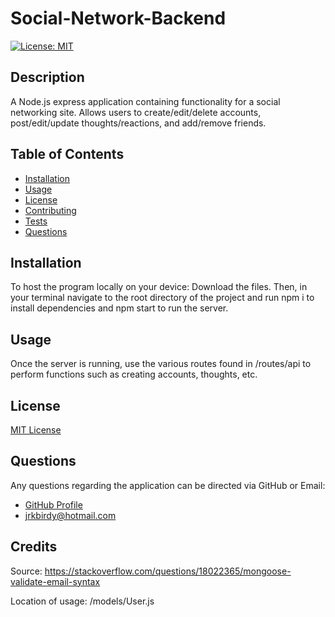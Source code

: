 # Social-Network-Backend

[![License: MIT](https://img.shields.io/badge/License-MIT-yellow.svg)](https://opensource.org/licenses/MIT)

## Description

A Node.js express application containing functionality for a social networking site. Allows users to create/edit/delete accounts, post/edit/update thoughts/reactions, and add/remove friends.

## Table of Contents

- [Installation](#Installation)
- [Usage](#Usage)
- [License](#License)
- [Contributing](#Contributing)
- [Tests](#Tests)
- [Questions](#Questions)

## Installation

To host the program locally on your device: Download the files. Then, in your terminal navigate to the root directory of the project and run npm i to install dependencies and npm start to run the server.

## Usage

Once the server is running, use the various routes found in /routes/api to perform functions such as creating accounts, thoughts, etc.

## License

[MIT License](https://opensource.org/licenses/MIT)

## Questions

Any questions regarding the application can be directed via GitHub or Email:
- [GitHub Profile](https://www.github.com/jacksonr-k)
- jrkbirdy@hotmail.com

## Credits

Source: https://stackoverflow.com/questions/18022365/mongoose-validate-email-syntax

Location of usage: /models/User.js
